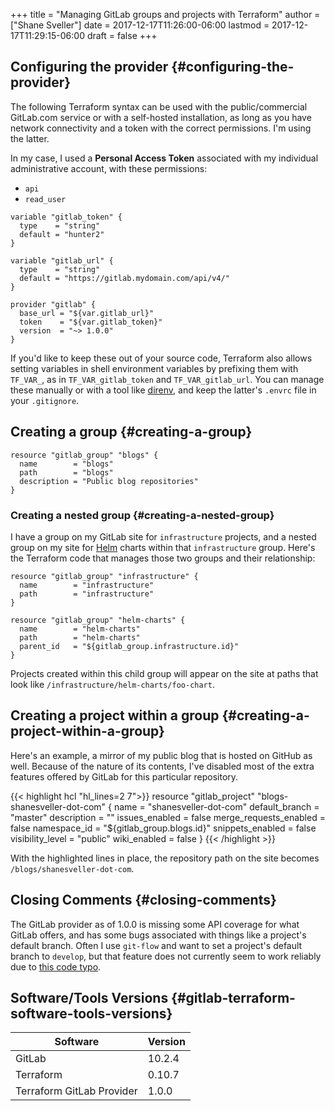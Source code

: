 +++
title = "Managing GitLab groups and projects with Terraform"
author = ["Shane Sveller"]
date = 2017-12-17T11:26:00-06:00
lastmod = 2017-12-17T11:29:15-06:00
draft = false
+++

## Configuring the provider {#configuring-the-provider}

The following Terraform syntax can be used with the public/commercial
GitLab.com service or with a self-hosted installation, as long as you have
network connectivity and a token with the correct permissions. I'm using
the latter.

In my case, I used a **Personal Access Token** associated with my individual
administrative account, with these permissions:

-   `api`
-   `read_user`

```hcl
variable "gitlab_token" {
  type    = "string"
  default = "hunter2"
}

variable "gitlab_url" {
  type    = "string"
  default = "https://gitlab.mydomain.com/api/v4/"
}

provider "gitlab" {
  base_url = "${var.gitlab_url}"
  token    = "${var.gitlab_token}"
  version  = "~> 1.0.0"
}
```

If you'd like to keep these out of your source code, Terraform also allows
setting variables in shell environment variables by prefixing them with
`TF_VAR_`, as in `TF_VAR_gitlab_token` and `TF_VAR_gitlab_url`. You can
manage these manually or with a tool like [direnv](https://direnv.net/),
and keep the latter's `.envrc` file in your `.gitignore`.


## Creating a group {#creating-a-group}

```hcl
resource "gitlab_group" "blogs" {
  name        = "blogs"
  path        = "blogs"
  description = "Public blog repositories"
}
```


### Creating a nested group {#creating-a-nested-group}

I have a group on my GitLab site for `infrastructure` projects, and a
nested group on my site for [Helm](https://helm.sh/) charts within that `infrastructure`
group. Here's the Terraform code that manages those two groups and their
relationship:

```hcl
resource "gitlab_group" "infrastructure" {
  name        = "infrastructure"
  path        = "infrastructure"
}

resource "gitlab_group" "helm-charts" {
  name        = "helm-charts"
  path        = "helm-charts"
  parent_id   = "${gitlab_group.infrastructure.id}"
}
```

Projects created within this child group will appear on the site at
paths that look like `/infrastructure/helm-charts/foo-chart`.


## Creating a project within a group {#creating-a-project-within-a-group}

Here's an example, a mirror of my public blog that is hosted on GitHub as
well. Because of the nature of its contents, I've disabled most of the
extra features offered by GitLab for this particular repository.

{{< highlight hcl "hl_lines=2 7">}}
resource "gitlab_project" "blogs-shanesveller-dot-com" {
  name                   = "shanesveller-dot-com"
  default_branch         = "master"
  description            = ""
  issues_enabled         = false
  merge_requests_enabled = false
  namespace_id           = "${gitlab_group.blogs.id}"
  snippets_enabled       = false
  visibility_level       = "public"
  wiki_enabled           = false
}
{{< /highlight >}}

With the highlighted lines in place, the repository path on the site
becomes `/blogs/shanesveller-dot-com`.


## Closing Comments {#closing-comments}

The GitLab provider as of 1.0.0 is missing some API coverage for what
GitLab offers, and has some bugs associated with things like a project's
default branch. Often I use `git-flow` and want to set a project's default
branch to `develop`, but that feature does not currently seem to work
reliably due to
[this
code typo](https://github.com/terraform-providers/terraform-provider-gitlab/pull/41).


## Software/Tools Versions {#gitlab-terraform-software-tools-versions}

| Software                  | Version |
|---------------------------|---------|
| GitLab                    | 10.2.4  |
| Terraform                 | 0.10.7  |
| Terraform GitLab Provider | 1.0.0   |
